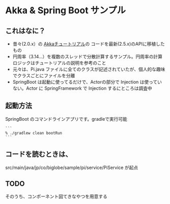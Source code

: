 # Akka & Spring Boot サンプル

## これはなに？

* 昔々(2.0.x）の [Akkaチュートリアル](http://doc.akka.io/docs/akka/2.0/intro/getting-started-first-java.html)の
コードを最新(2.5.x)のAPIに移植したもの
* 円周率（3.14...）を複数のスレッドで分散計算するサンプル。円周率の計算ロジックはチュートリアルの説明を参考のこと
* 元々は、Pi.java ファイルに全てのクラスが記述されていたが、個人的な趣味でクラスごとにファイルを分離
* SpringBoot は起動に使ってるだけで、Actorの部分で Injection は使っていない。Actor に SpringFramework で Injection するにところは調査中

## 起動方法

SpringBoot のコマンドラインアプリです。gradleで実行可能

    ```
    % ./gradlew clean bootRun
    ```

## コードを読むときは、

src/main/java/jp/co/biglobe/sample/pi/service/PiService が起点

## TODO

そのうち、コンポーネント図てきなやつを用意する
